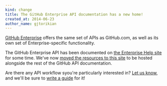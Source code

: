 ```yaml
---
kind: change
title: The GitHub Enterprise API documentation has a new home!
created_at: 2014-06-23
author_name: gjtorikian
---
```


[GitHub Enterprise](https://enterprise.github.com) offers the same set of APIs as GitHub.com, as well as its own set of Enterprise-specific functionality.

The GitHub Enterprise API has been documented on [the Enterprise Help site](https://enterprise.github.com/help) for some time. We've now [moved the resources to this site](https://developer.github.com/v3/enterprise/) to be hosted alongside the rest of the GitHub API documentation.

Are there any API workflow syou're particularly interested in? [Let us know](https://github.com/contact?form%5Bsubject%5D=Suggestion+for+an+Enterprise+Guide), and we'll be sure to [write a guide](https://developer.github.com/guides/) for it!
